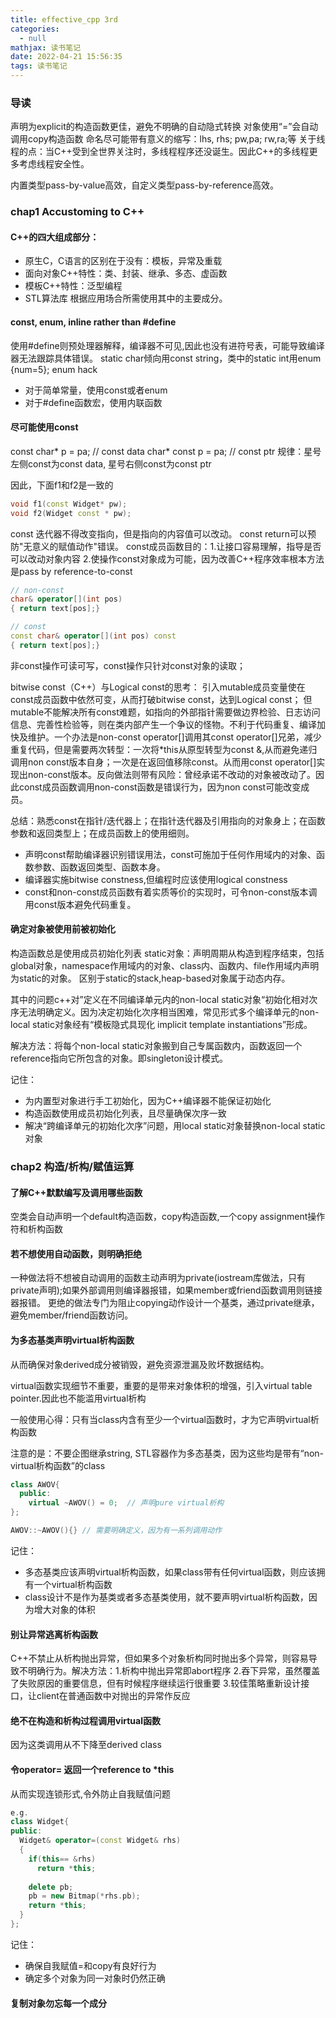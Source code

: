 ```yaml
---
title: effective_cpp 3rd
categories:
  - null
mathjax: 读书笔记
date: 2022-04-21 15:56:35
tags: 读书笔记
---
```

### 导读
声明为explicit的构造函数更佳，避免不明确的自动隐式转换
对象使用“=”会自动调用copy构造函数
命名尽可能带有意义的缩写：lhs, rhs; pw,pa; rw,ra;等
关于线程的点：当C++受到全世界关注时，多线程程序还没诞生。因此C++的多线程更多考虑线程安全性。

内置类型pass-by-value高效，自定义类型pass-by-reference高效。

### chap1 Accustoming to C++
#### C++的四大组成部分：
- 原生C，C语言的区别在于没有：模板，异常及重载
- 面向对象C++特性：类、封装、继承、多态、虚函数
- 模板C++特性：泛型编程
- STL算法库
根据应用场合所需使用其中的主要成分。

#### const, enum, inline rather than #define
使用#define则预处理器解释，编译器不可见,因此也没有进符号表，可能导致编译器无法跟踪具体错误。
static char倾向用const string，类中的static int用enum {num=5}; enum hack

- 对于简单常量，使用const或者enum
- 对于#define函数宏，使用内联函数

#### 尽可能使用const
const char* p = pa; // const data
char* const p = pa; // const ptr
规律：星号左侧const为const data, 星号右侧const为const ptr

因此，下面f1和f2是一致的
``` cpp
void f1(const Widget* pw);
void f2(Widget const * pw);
```

const 迭代器不得改变指向，但是指向的内容值可以改动。
const return可以预防"无意义的赋值动作"错误。
const成员函数目的：1.让接口容易理解，指导是否可以改动对象内容 2.使操作const对象成为可能，因为改善C++程序效率根本方法是pass by reference-to-const

``` cpp
// non-const
char& operator[](int pos)
{ return text[pos];}

// const
const char& operator[](int pos) const
{ return text[pos];}
```
非const操作可读可写，const操作只针对const对象的读取；

bitwise const（C++）与Logical const的思考：
引入mutable成员变量使在const成员函数中依然可变，从而打破bitwise const，达到Logical const；
但mutable不能解决所有const难题，如指向的外部指针需要做边界检验、日志访问信息、完善性检验等，则在类内部产生一个争议的怪物。不利于代码重复、编译加快及维护。一个办法是non-const operator[]调用其const operator[]兄弟，减少重复代码，但是需要两次转型：一次将*this从原型转型为const &,从而避免递归调用non const版本自身；一次是在返回值移除const。从而用const operator[]实现出non-const版本。反向做法则带有风险：曾经承诺不改动的对象被改动了。因此const成员函数调用non-const函数是错误行为，因为non const可能改变成员。

总结：熟悉const在指针/迭代器上；在指针迭代器及引用指向的对象身上；在函数参数和返回类型上；在成员函数上的使用细则。
- 声明const帮助编译器识别错误用法，const可施加于任何作用域内的对象、函数参数、函数返回类型、函数本身。
- 编译器实施bitwise constness,但编程时应该使用logical constness
- const和non-const成员函数有着实质等价的实现时，可令non-const版本调用const版本避免代码重复。

#### 确定对象被使用前被初始化
构造函数总是使用成员初始化列表
static对象：声明周期从构造到程序结束，包括global对象，namespace作用域内的对象、class内、函数内、file作用域内声明为static的对象。
区别于static的stack,heap-based对象属于动态内存。

其中的问题c++对”定义在不同编译单元内的non-local static对象“初始化相对次序无法明确定义。因为决定初始化次序相当困难，常见形式多个编译单元的non-local static对象经有“模板隐式具现化 implicit template instantiations”形成。

解决方法：将每个non-local static对象搬到自己专属函数内，函数返回一个reference指向它所包含的对象。即singleton设计模式。

记住：
- 为内置型对象进行手工初始化，因为C++编译器不能保证初始化
- 构造函数使用成员初始化列表，且尽量确保次序一致
- 解决“跨编译单元的初始化次序”问题，用local static对象替换non-local static对象

### chap2 构造/析构/赋值运算

#### 了解C++默默编写及调用哪些函数
空类会自动声明一个default构造函数，copy构造函数,一个copy assignment操作符和析构函数

#### 若不想使用自动函数，则明确拒绝
一种做法将不想被自动调用的函数主动声明为private(iostream库做法，只有private声明);如果外部调用则编译器报错，如果member或friend函数调用则链接器报错。
更绝的做法专门为阻止copying动作设计一个基类，通过private继承，避免member/friend函数访问。

#### 为多态基类声明virtual析构函数
从而确保对象derived成分被销毁，避免资源泄漏及败坏数据结构。

virtual函数实现细节不重要，重要的是带来对象体积的增强，引入virtual table pointer.因此也不能滥用virtual析构

一般使用心得：只有当class内含有至少一个virtual函数时，才为它声明virtual析构函数

注意的是：不要企图继承string, STL容器作为多态基类，因为这些均是带有“non-virtual析构函数”的class

``` cpp
class AWOV{
  public:
    virtual ~AWOV() = 0;  // 声明pure virtual析构
};

AWOV::~AWOV(){} // 需要明确定义，因为有一系列调用动作
```

记住：
- 多态基类应该声明virtual析构函数，如果class带有任何virtual函数，则应该拥有一个virtual析构函数
- class设计不是作为基类或者多态基类使用，就不要声明virtual析构函数，因为增大对象的体积


#### 别让异常逃离析构函数
C++不禁止从析构抛出异常，但如果多个对象析构同时抛出多个异常，则容易导致不明确行为。解决方法：1.析构中抛出异常即abort程序 2.吞下异常，虽然覆盖了失败原因的重要信息，但有时候程序继续运行很重要 3.较佳策略重新设计接口，让client在普通函数中对抛出的异常作反应

#### 绝不在构造和析构过程调用virtual函数
因为这类调用从不下降至derived class

#### 令operator= 返回一个reference to *this
从而实现连锁形式,令外防止自我赋值问题
``` cpp
e.g.
class Widget{
public:
  Widget& operator=(const Widget& rhs)
  {
    if(this== &rhs)
      return *this;
    
    delete pb;
    pb = new Bitmap(*rhs.pb);
    return *this;
  }
};
```
记住：
- 确保自我赋值=和copy有良好行为
- 确定多个对象为同一对象时仍然正确

#### 复制对象勿忘每一个成分



